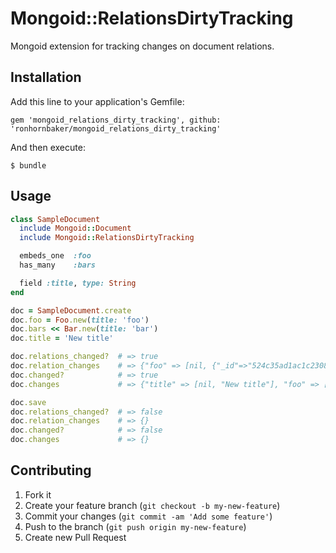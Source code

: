 # Mongoid::RelationsDirtyTracking

Mongoid extension for tracking changes on document relations.

## Installation

Add this line to your application's Gemfile:

    gem 'mongoid_relations_dirty_tracking', github: 'ronhornbaker/mongoid_relations_dirty_tracking'

And then execute:

    $ bundle

## Usage

```ruby
class SampleDocument
  include Mongoid::Document
  include Mongoid::RelationsDirtyTracking

  embeds_one  :foo
  has_many    :bars

  field :title, type: String
end

doc = SampleDocument.create
doc.foo = Foo.new(title: 'foo')
doc.bars << Bar.new(title: 'bar')
doc.title = 'New title'

doc.relations_changed?  # => true
doc.relation_changes    # => {"foo" => [nil, {"_id"=>"524c35ad1ac1c23084000040", "title" => "foo"}], "bars" => [nil, [{"_id"=>"524c35ad1ac1c23084000083"}]]}
doc.changed?            # => true
doc.changes             # => {"title" => [nil, "New title"], "foo" => [nil, {"_id"=>"524c35ad1ac1c23084000040", "title" => "foo"}], "bars" => [nil, [{"_id"=>"524c35ad1ac1c23084000083"}]]}

doc.save
doc.relations_changed?  # => false
doc.relation_changes    # => {}
doc.changed?            # => false
doc.changes             # => {}
```

## Contributing

1. Fork it
2. Create your feature branch (`git checkout -b my-new-feature`)
3. Commit your changes (`git commit -am 'Add some feature'`)
4. Push to the branch (`git push origin my-new-feature`)
5. Create new Pull Request
